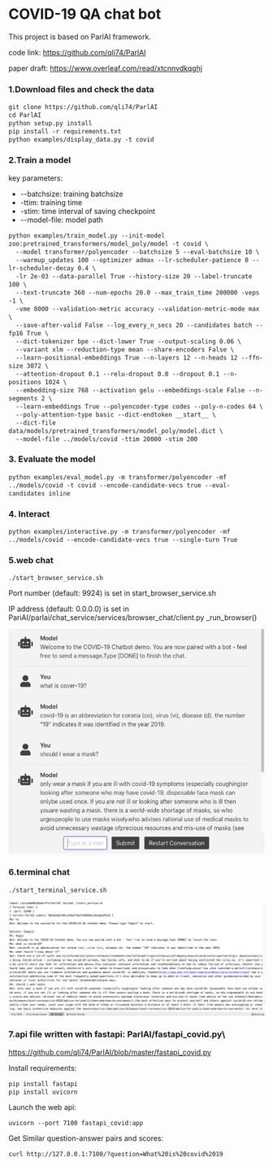 # COVID-19 QA chat bot 
This project is based on ParlAI framework.

code link: https://github.com/qli74/ParlAI

paper draft: https://www.overleaf.com/read/xtcnnvdkqghj

### 1.Download files and check the data
```
git clone https://github.com/qli74/ParlAI
cd ParlAI
python setup.py install
pip install -r requirements.txt
python examples/display_data.py -t covid
```

### 2.Train a model 

key parameters:
* --batchsize: training batchsize
* -ttim: training time
* -stim: time interval of saving checkpoint
* --model-file: model path
```
python examples/train_model.py --init-model zoo:pretrained_transformers/model_poly/model -t covid \
  --model transformer/polyencoder --batchsize 5 --eval-batchsize 10 \
  --warmup_updates 100 --optimizer admax --lr-scheduler-patience 0 --lr-scheduler-decay 0.4 \
  -lr 2e-03 --data-parallel True --history-size 20 --label-truncate 100 \
  --text-truncate 360 --num-epochs 20.0 --max_train_time 200000 -veps -1 \
  -vme 8000 --validation-metric accuracy --validation-metric-mode max \
  --save-after-valid False --log_every_n_secs 20 --candidates batch --fp16 True \
  --dict-tokenizer bpe --dict-lower True --output-scaling 0.06 \
  --variant xlm --reduction-type mean --share-encoders False \
  --learn-positional-embeddings True --n-layers 12 --n-heads 12 --ffn-size 3072 \
  --attention-dropout 0.1 --relu-dropout 0.0 --dropout 0.1 --n-positions 1024 \
  --embedding-size 768 --activation gelu --embeddings-scale False --n-segments 2 \
  --learn-embeddings True --polyencoder-type codes --poly-n-codes 64 \
  --poly-attention-type basic --dict-endtoken __start__ \
  --dict-file  data/models/pretrained_transformers/model_poly/model.dict \
  --model-file ../models/covid -ttim 20000 -stim 200
```

### 3. Evaluate the model
```
python examples/eval_model.py -m transformer/polyencoder -mf ../models/covid -t covid --encode-candidate-vecs true --eval-candidates inline
```

### 4. Interact
```
python examples/interactive.py -m transformer/polyencoder -mf ../models/covid --encode-candidate-vecs true --single-turn True
```

### 5.web chat
```
./start_browser_service.sh
```
Port number (default: 9924) is set in start_browser_service.sh

IP address (default: 0.0.0.0) is set in PariAI/parlai/chat_service/services/browser_chat/client.py _run_browser()

![example](https://github.com/qli74/ParlAI/blob/master/cov1.png)

### 6.terminal chat
```
./start_terminal_service.sh
```
![example](https://github.com/qli74/ParlAI/blob/master/cov2.png)


### 7.api file written with fastapi: ParlAI/fastapi_covid.py\
https://github.com/qli74/ParlAI/blob/master/fastapi_covid.py

Install requirements:
```
pip install fastapi
pip install uvicorn
```
Launch the web api:
```
uvicorn --port 7100 fastapi_covid:app
```
Get Similar question-answer pairs and scores:
```
curl http://127.0.0.1:7100/?question=What%20is%20covid%2019
```
